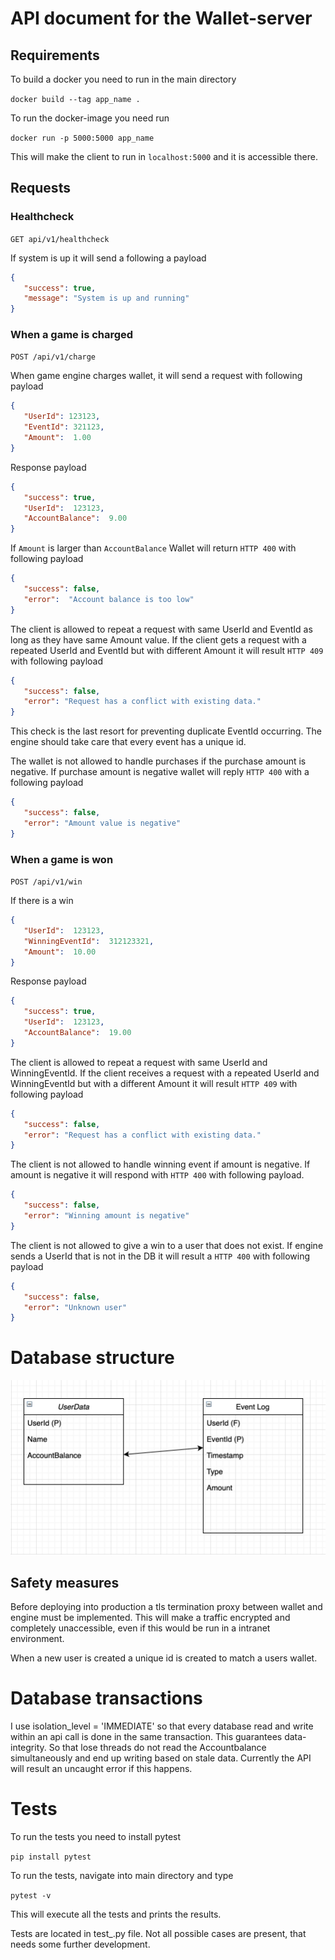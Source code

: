 # API document for the Wallet-server

## Requirements

To build a docker you need to run in the main directory

`docker build --tag app_name .`

To run the docker-image you need run

`docker run -p 5000:5000 app_name`

This will make the client to run in `localhost:5000` and it is accessible there.

## Requests

### Healthcheck

`GET api/v1/healthcheck`

If system is up it will send a following a payload

```json
{  
   "success": true, 
   "message": "System is up and running"
}
```


### When a game is charged
```POST /api/v1/charge```

When game engine charges wallet, it will send a request with following payload
```json
{  
   "UserId": 123123, 
   "EventId": 321123, 
   "Amount":  1.00
}
```
Response payload

```json
{  
   "success": true,
   "UserId":  123123,
   "AccountBalance":  9.00
}
```

If `Amount` is larger than `AccountBalance` Wallet will return `HTTP 400` with following payload
```json
{
   "success": false,
   "error":  "Account balance is too low"
}
```

The client is allowed to repeat a request with same UserId and EventId as long as they have same Amount value. If the client gets a request with a repeated UserId and EventId but with different Amount it will result `HTTP 409` with following payload
```json
{
   "success": false,
   "error": "Request has a conflict with existing data."
}
```
This check is the last resort for preventing duplicate EventId occurring. The engine should take care that every event has a unique id.

The wallet is not allowed to handle purchases if the purchase amount is negative. If purchase amount is negative wallet will reply `HTTP 400` with a following payload
```json
{
   "success": false,
   "error": "Amount value is negative"
}
```

### When a game is won
```POST /api/v1/win```

If there is a win

```json
{
   "UserId":  123123,
   "WinningEventId":  312123321, 
   "Amount":  10.00
}
```

Response payload

```json
{  
   "success": true,
   "UserId":  123123,
   "AccountBalance":  19.00
}
```

The client is allowed to repeat a request with same UserId and WinningEventId. If the client receives a request with a repeated UserId and WinningEventId but with a different Amount it will result `HTTP 409` with following payload
```json
{
   "success": false,
   "error": "Request has a conflict with existing data."
}
```

The client is not allowed to handle winning event if amount is negative. If amount is negative it will respond with `HTTP 400` with following payload.
```json
{
   "success": false,
   "error": "Winning amount is negative"
}
```

The client is not allowed to give a win to a user that does not exist. If engine sends a UserId that is not in the DB it will result a `HTTP 400` with following payload
```json
{
   "success": false,
   "error": "Unknown user"
}
```




# Database structure

![Database schema](db_structure.png)


## Safety measures

Before deploying into production a tls termination proxy between wallet and engine must be implemented. This will make a traffic encrypted and completely unaccessible, even if this would be run in a intranet environment. 

When a new user is created a unique id is created to match a users wallet. 

# Database transactions

I use isolation_level = 'IMMEDIATE' so that every database read and write within an api call is done in the same transaction. This guarantees data-integrity. So that lose threads do not read the Accountbalance simultaneously and end up writing based on stale data. Currently the API will result an uncaught error if this happens.  

# Tests

To run the tests you need to install pytest

`pip install pytest`

To run the tests, navigate into main directory and type

`pytest -v`

This will execute all the tests and prints the results. 

Tests are located in test_.py file. Not all possible cases are present, that needs some further development. 
